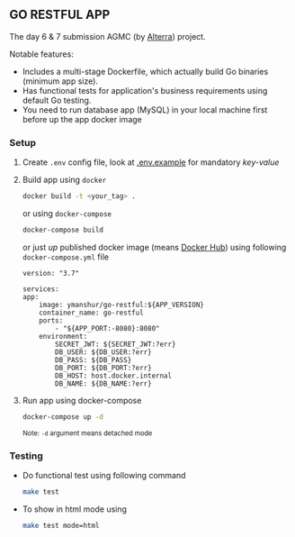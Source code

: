## GO RESTFUL APP

The day 6 & 7 submission AGMC (by [Alterra](https://www.alterra.id/)) project.

Notable features:

- Includes a multi-stage Dockerfile, which actually build Go binaries (minimum app size).
- Has functional tests for application's business requirements using default Go testing.
- You need to run database app (MySQL) in your local machine first before up the app docker image

### Setup
1. Create `.env` config file, look at [.env.example](./.env.example) for mandatory *key-value*
2. Build app using `docker`

    ```bash
    docker build -t <your_tag> .
    ```
    or using `docker-compose`

    ```bash
    docker-compose build
    ```
    or just *up* published docker image (means [Docker Hub](https://hub.docker.com/)) using following `docker-compose.yml` file

    ```
    version: "3.7"

    services:
    app:
        image: ymanshur/go-restful:${APP_VERSION}
        container_name: go-restful
        ports:
            - "${APP_PORT:-8080}:8080"
        environment:
            SECRET_JWT: ${SECRET_JWT:?err}
            DB_USER: ${DB_USER:?err}
            DB_PASS: ${DB_PASS}
            DB_PORT: ${DB_PORT:?err}
            DB_HOST: host.docker.internal
            DB_NAME: ${DB_NAME:?err}
    ```

2. Run app using docker-compose

    ```bash
    docker-compose up -d
    ```
    <small>Note: `-d` argument means detached mode</small>

### Testing

- Do functional test using following command

    ```bash
    make test
    ```
- To show in html mode using

    ```bash
    make test mode=html
    ```